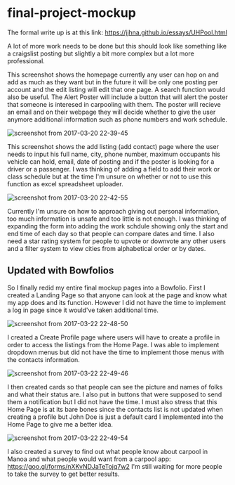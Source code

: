 # final-project-mockup


The formal write up is at this link: https://jjhna.github.io/essays/UHPool.html

A lot of more work needs to be done but this should look like something like a craigslist posting but slightly a bit more complex but a lot more professional. 

This screenshot shows the homepage currently any user can hop on and add as much as they want but in the future it will be only one posting per account and the edit listing will edit that one page. A search function would also be useful. The Alert Poster will include a button that will alert the poster that someone is interesed in carpooling with them. The poster will recieve an email and on their webpage they will decide whether to give the user anymore additional information such as phone numbers and work schedule. 


![screenshot from 2017-03-20 22-39-45](https://cloud.githubusercontent.com/assets/22411356/24139196/1a3b258a-0e13-11e7-8221-a2535c4d589c.png)


This screenshot shows the add listing (add contact) page where the user needs to input his full name, city, phone number, maximum occupants his vehicle can hold, email, date of posting and if the poster is looking for a driver or a passenger. I was thinking of adding a field to add their work or class schedule but at the time I'm unsure on whether or not to use this function as excel spreadsheet uploader. 


![screenshot from 2017-03-20 22-42-55](https://cloud.githubusercontent.com/assets/22411356/24139197/1a5a49ce-0e13-11e7-9518-14855436e45d.png)

Currently I'm unsure on how to approach giving out personal information, too much information is unsafe and too little is not enough. I was thinking of expanding the form into adding the work schdule showing only the start and end time of each day so that people can compare dates and time. I also need a star rating system for people to upvote or downvote any other users and a filter system to view cities from alphabetical order or by dates. 


## Updated with Bowfolios

So I finally redid my entire final mockup pages into a Bowfolio. First I created a Landing Page so that anyone can look at the page and know what my app does and its function. However I did not have the time to implement a log in page since it would've taken additional time.

![screenshot from 2017-03-22 22-48-50](https://cloud.githubusercontent.com/assets/22411356/24239572/59f98e16-0fa6-11e7-8f79-0c817154d352.png)

I created a Create Profile page where users will have to create a profile in order to access the listings from the Home Page. I was able to implement dropdown menus but did not have the time to implement those menus with the contacts information.

![screenshot from 2017-03-22 22-49-46](https://cloud.githubusercontent.com/assets/22411356/24239573/5a179a64-0fa6-11e7-90fd-70351e8efd90.png)

I then created cards so that people can see the picture and names of folks and what their status are. I also put in buttons that were supposed to send them a notification but I did not have the time. I must also stress that this Home Page is at its bare bones since the contacts list is not updated when creating a profile but John Doe is just a default card I implemented into the Home Page to give me a better idea. 

![screenshot from 2017-03-22 22-49-54](https://cloud.githubusercontent.com/assets/22411356/24239574/5a2aea9c-0fa6-11e7-8c37-161da5192871.png)

I also created a survey to find out what people know about carpool in Manoa and what people would want from a carpool app:
https://goo.gl/forms/nXKvNDJaTeTojq7w2 I'm still waiting for more people to take the survey to get better results. 

